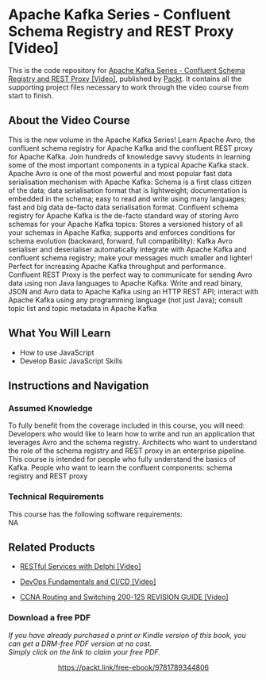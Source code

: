 # Apache Kafka Series - Confluent Schema Registry and REST Proxy [Video]
This is the code repository for [Apache Kafka Series - Confluent Schema Registry and REST Proxy [Video]](https://www.packtpub.com/application-development/javascript-advanced-useful-methods-power-your-code-video?utm_source=github&utm_medium=repository&utm_campaign=9781838826987), published by [Packt](https://www.packtpub.com/?utm_source=github). It contains all the supporting project files necessary to work through the video course from start to finish.
## About the Video Course
This is the new volume in the Apache Kafka Series! Learn Apache Avro, the confluent schema registry for Apache Kafka and the confluent REST proxy for Apache Kafka. Join hundreds of knowledge savvy students in learning some of the most important components in a typical Apache Kafka stack. Apache Avro is one of the most powerful and most popular fast data serialisation mechanism with Apache Kafka: Schema is a first class citizen of the data; data serialisation format that is lightweight; documentation is embedded in the schema; easy to read and write using many languages; fast and big data de-facto data serialisation format. Confluent schema registry for Apache Kafka is the de-facto standard way of storing Avro schemas for your Apache Kafka topics: Stores a versioned history of all your schemas in Apache Kafka; supports and enforces conditions for schema evolution (backward, forward, full compatibility): Kafka Avro serialiser and deserialiser automatically integrate with Apache Kafka and confluent schema registry; make your messages much smaller and lighter! Perfect for increasing Apache Kafka throughput and performance. Confluent REST Proxy is the perfect way to communicate for sending Avro data using non Java languages to Apache Kafka: Write and read binary, JSON and Avro data to Apache Kafka using an HTTP REST API; interact with Apache Kafka using any programming language (not just Java); consult topic list and topic metadata in Apache Kafka

<H2>What You Will Learn</H2>
<DIV class=book-info-will-learn-text>
<UL>
<LI>How to use JavaScript 
<LI>Develop Basic JavaScript Skills </LI></UL></DIV>

## Instructions and Navigation
### Assumed Knowledge
To fully benefit from the coverage included in this course, you will need:<br/>
Developers who would like to learn how to write and run an application that leverages Avro and the schema registry. Architects who want to understand the role of the schema registry and REST proxy in an enterprise pipeline. This course is intended for people who fully understand the basics of Kafka. People who want to learn the confluent components: schema registry and REST proxy
### Technical Requirements
This course has the following software requirements:<br/>
NA

## Related Products
* [RESTful Services with Delphi [Video]](https://www.packtpub.com/application-development/javascript-advanced-useful-methods-power-your-code-video?utm_source=github&utm_medium=repository&utm_campaign=9781838826987)

* [DevOps Fundamentals and CI/CD [Video]](https://www.packtpub.com/application-development/javascript-advanced-useful-methods-power-your-code-video?utm_source=github&utm_medium=repository&utm_campaign=9781838826987)

* [CCNA Routing and Switching 200-125 REVISION GUIDE [Video]](https://www.packtpub.com/application-development/javascript-advanced-useful-methods-power-your-code-video?utm_source=github&utm_medium=repository&utm_campaign=9781838826987)

### Download a free PDF

 <i>If you have already purchased a print or Kindle version of this book, you can get a DRM-free PDF version at no cost.<br>Simply click on the link to claim your free PDF.</i>
<p align="center"> <a href="https://packt.link/free-ebook/9781789344806">https://packt.link/free-ebook/9781789344806 </a> </p>